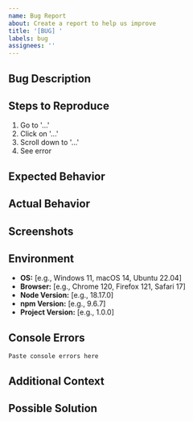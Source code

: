 ```yaml
---
name: Bug Report
about: Create a report to help us improve
title: '[BUG] '
labels: bug
assignees: ''
---
```


## Bug Description

<!-- A clear and concise description of what the bug is -->

## Steps to Reproduce

1. Go to '...'
2. Click on '...'
3. Scroll down to '...'
4. See error

## Expected Behavior

<!-- What you expected to happen -->

## Actual Behavior

<!-- What actually happened -->

## Screenshots

<!-- If applicable, add screenshots to help explain your problem -->

## Environment

<!-- Please complete the following information -->

- **OS:** [e.g., Windows 11, macOS 14, Ubuntu 22.04]
- **Browser:** [e.g., Chrome 120, Firefox 121, Safari 17]
- **Node Version:** [e.g., 18.17.0]
- **npm Version:** [e.g., 9.6.7]
- **Project Version:** [e.g., 1.0.0]

## Console Errors

<!-- Paste any relevant console errors here -->

```
Paste console errors here
```

## Additional Context

<!-- Add any other context about the problem here -->

## Possible Solution

<!-- Optional: Suggest a fix or reason for the bug -->
